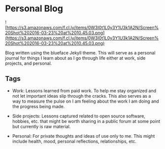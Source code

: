 Personal Blog
=====================

![https://s3.amazonaws.com/f.cl.ly/items/0W3I0t1L0y3Y1U3k1A2N/Screen%20Shot%202016-03-23%20at%2010.45.03.png](https://s3.amazonaws.com/f.cl.ly/items/0W3I0t1L0y3Y1U3k1A2N/Screen%20Shot%202016-03-23%20at%2010.45.03.png)

Blog written using the blueface Jekyll theme.
This will serve as a personal journal for things I learn about as I go through life either at work, side projects, and personal.

## Tags

- Work: 
Lessons learned from paid work. To help me stay organized and not let important ideas slip through the cracks. This also serves as a way to measure the pulse on I am feeling about the work I am doing and the progress being made.

- Side projects:
Lessons captured related to open source software, hobbies, etc. that might be worth sharing in a public forum at some point but currently is raw material.

- Personal: 
For private thoughts and ideas of use only to me. This might include health, mood, personal reflections, relationships, etc.
